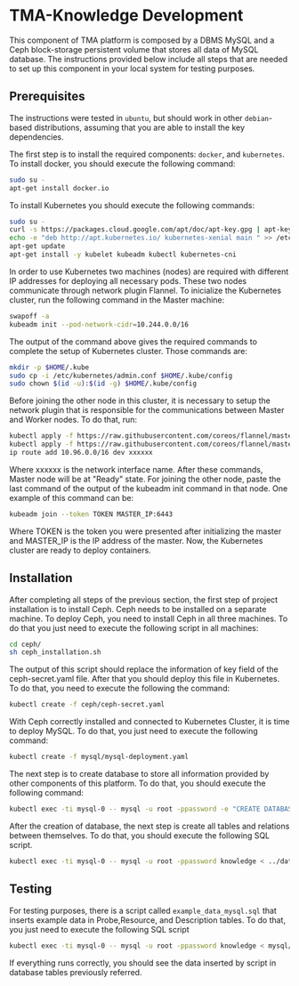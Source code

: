 # TMA-Knowledge Development
This component of TMA platform is composed by a DBMS MySQL and a Ceph block-storage persistent volume that stores all data of MySQL database.
The instructions provided below include all steps that are needed to set up this component in your local system for testing purposes.

## Prerequisites
The instructions were tested in `ubuntu`, but should work in other `debian`-based distributions, assuming that you are able to install the key dependencies.

The first step is to install the required components: `docker`, and `kubernetes`.
To install docker, you should execute the following command:
```sh
sudo su -
apt-get install docker.io
```
To install Kubernetes you should execute the following commands:

```sh
sudo su -
curl -s https://packages.cloud.google.com/apt/doc/apt-key.gpg | apt-key add 
echo -e "deb http://apt.kubernetes.io/ kubernetes-xenial main " >> /etc/apt/sources.list.d/kubernetes.list
apt-get update
apt-get install -y kubelet kubeadm kubectl kubernetes-cni
```

In order to use Kubernetes two machines (nodes) are required with different IP addresses for deploying all necessary pods.
These two nodes communicate through network plugin Flannel.
To inicialize the Kubernetes cluster, run the following command in the Master machine:

```sh
swapoff -a
kubeadm init --pod-network-cidr=10.244.0.0/16
```

The output of the command above gives the required commands to complete the setup of Kubernetes cluster. Those commands are:

```sh
mkdir -p $HOME/.kube
sudo cp -i /etc/kubernetes/admin.conf $HOME/.kube/config
sudo chown $(id -u):$(id -g) $HOME/.kube/config
```


Before joining the other node in this cluster, it is necessary to setup the network plugin that is responsible for the communications between Master and Worker nodes.
To do that, run:

```sh
kubectl apply -f https://raw.githubusercontent.com/coreos/flannel/master/Documentation/kube-flannel.yml
kubectl apply -f https://raw.githubusercontent.com/coreos/flannel/master/Documentation/k8s-manifests/kube-flannel-rbac.yml
ip route add 10.96.0.0/16 dev xxxxxx
```

Where xxxxxx is the network interface name.
After these commands, Master node will be at "Ready" state. For joining the other node, paste the last command of the output of the kubeadm init command in that node. One example of this command can be:
```sh
kubeadm join --token TOKEN MASTER_IP:6443
```

Where TOKEN is the token you were presented after initializing the master and MASTER_IP is the IP address of the master.
Now, the Kubernetes cluster are ready to deploy containers.


## Installation

After completing all steps of the previous section, the first step of project installation is to install  Ceph. Ceph needs to be installed on a separate machine. To deploy Ceph, you need to install Ceph in all three machines. To do that you just need to execute the following script in all machines:
```sh
cd ceph/
sh ceph_installation.sh
```
The output of this script should replace the information of key field of the ceph-secret.yaml file.
After that you should deploy this file in Kubernetes. To do that, you need to execute the following the command:
```sh
kubectl create -f ceph/ceph-secret.yaml
```
With Ceph correctly installed and connected to Kubernetes Cluster, it is time to deploy MySQL. To do that, you just need to execute the following command:
```sh
kubectl create -f mysql/mysql-deployment.yaml
```
The next step is to create database to store all information provided by other components of this platform. To do that, you should execute the following command:
```sh
kubectl exec -ti mysql-0 -- mysql -u root -ppassword -e "CREATE DATABASE knowledge /*\!40100 DEFAULT CHARACTER SET utf8 */;"
```
After the creation of database, the next step is create all tables and relations between themselves. To do that, you should execute the following SQL script.
```sh
kubectl exec -ti mysql-0 -- mysql -u root -ppassword knowledge < ../database/TMA-K_create_database.sql
```
## Testing
For testing purposes, there is a script called `example_data_mysql.sql` that inserts example data in Probe,Resource, and Description tables.
To do that, you just need to execute the following SQL script
```sh
kubectl exec -ti mysql-0 -- mysql -u root -ppassword knowledge < mysql/example_data_mysql.sql
```
If everything runs correctly, you should see the data inserted by script in database tables previously referred.

